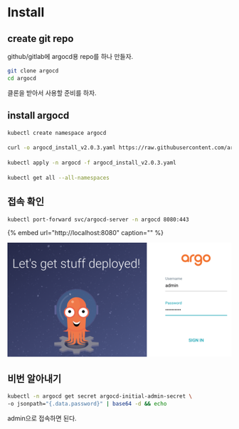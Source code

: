 # Install

## create git repo

github/gitlab에 argocd용 repo를 하나 만들자.

```sh
git clone argocd
cd argocd
```

클론을 받아서 사용할 준비를 하자.

## install argocd

```sh
kubectl create namespace argocd

curl -o argocd_install_v2.0.3.yaml https://raw.githubusercontent.com/argoproj/argo-cd/v2.0.3/manifests/install.yaml

kubectl apply -n argocd -f argocd_install_v2.0.3.yaml

kubectl get all --all-namespaces
```

## 접속 확인

```sh
kubectl port-forward svc/argocd-server -n argocd 8080:443
```

{% embed url="http://localhost:8080" caption="" %}

![](../.gitbook/assets/argocd-install-01.png)

## 비번 알아내기

```sh
kubectl -n argocd get secret argocd-initial-admin-secret \
-o jsonpath="{.data.password}" | base64 -d && echo
```

admin으로 접속하면 된다.
